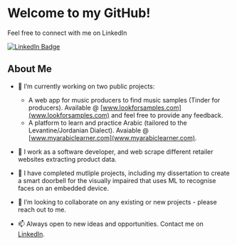 <!--
**musa-q/musa-q** is a ✨ _special_ ✨ repository because its `README.md` (this file) appears on your GitHub profile.

Here are some ideas to get you started:

- 🔭 I’m currently working on ...
- 🌱 I’m currently learning ...
- 👯 I’m looking to collaborate on ...
- 🤔 I’m looking for help with ...
- 💬 Ask me about ...
- 📫 How to reach me: ...
- 😄 Pronouns: ...
- ⚡ Fun fact: ...
-->

# Welcome to my GitHub! 
Feel free to connect with me on LinkedIn

<div id="badges">
  <a href="https://www.linkedin.com/in/musa-qureshi/">
    <img src="https://img.shields.io/badge/LinkedIn-blue?style=for-the-badge&logo=linkedin&logoColor=white" alt="LinkedIn Badge"/>
  </a>
</div>

## About Me 

- 🤔 I’m currently working on two public projects:
    - A web app for music producers to find music samples (Tinder for producers). Available @ [www.lookforsamples.com](www.lookforsamples.com) and feel free to provide any feedback.
    - A platform to learn and practice Arabic (tailored to the Levantine/Jordanian Dialect). Avaiable @ [www.myarabiclearner.com](www.myarabiclearner.com).

- 💼 I work as a software developer, and web scrape different retailer websites extracting product data.

- 🔭 I have completed mutliple projects, including my dissertation to create a smart doorbell for the visually impaired that uses ML to recognise faces on an embedded device.

- 👯 I’m looking to collaborate on any existing or new projects - please reach out to me. 

- 📫 Always open to new ideas and opportunities. Contact me on [LinkedIn](https://www.linkedin.com/in/musa-qureshi/).

